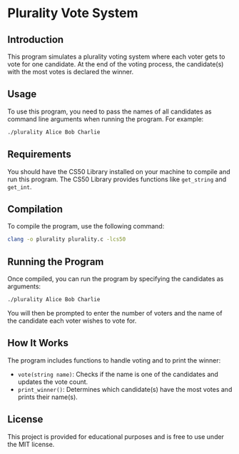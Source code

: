 # Plurality Vote System

## Introduction
This program simulates a plurality voting system where each voter gets to vote for one candidate. At the end of the voting process, the candidate(s) with the most votes is declared the winner.

## Usage
To use this program, you need to pass the names of all candidates as command line arguments when running the program. For example:

```bash
./plurality Alice Bob Charlie
```

## Requirements
You should have the CS50 Library installed on your machine to compile and run this program. The CS50 Library provides functions like `get_string` and `get_int`.

## Compilation
To compile the program, use the following command:

```bash
clang -o plurality plurality.c -lcs50
```

## Running the Program
Once compiled, you can run the program by specifying the candidates as arguments:

```bash
./plurality Alice Bob Charlie
```

You will then be prompted to enter the number of voters and the name of the candidate each voter wishes to vote for.

## How It Works
The program includes functions to handle voting and to print the winner:

- `vote(string name)`: Checks if the name is one of the candidates and updates the vote count.
- `print_winner()`: Determines which candidate(s) have the most votes and prints their name(s).

## License
This project is provided for educational purposes and is free to use under the MIT license.
